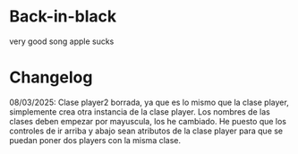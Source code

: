 # Back-in-black
very good song
apple sucks

# Changelog

08/03/2025: Clase player2 borrada, ya que es lo mismo que la clase player, simplemente crea otra instancia de la clase player. Los nombres de las clases deben empezar por mayuscula, los he cambiado. He puesto que los controles de ir arriba y abajo sean atributos de la clase player para que se puedan poner dos players con la misma clase.